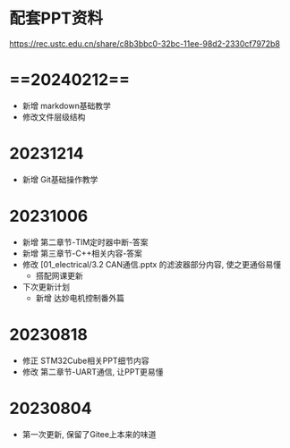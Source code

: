 # 配套PPT资料

https://rec.ustc.edu.cn/share/c8b3bbc0-32bc-11ee-98d2-2330cf7972b8

# ==20240212==

-   新增 markdown基础教学
-   修改文件层级结构

# 20231214

-   新增 Git基础操作教学

# 20231006

-   新增 第二章节-TIM定时器中断-答案
-   新增 第三章节-C++相关内容-答案
-   修改 [01_electrical/3.2 CAN通信.pptx 的滤波器部分内容, 使之更通俗易懂
    -   搭配网课更新
-   下次更新计划
    -   新增 达妙电机控制番外篇

# 20230818

-   修正 STM32Cube相关PPT细节内容
-   修改 第二章节-UART通信, 让PPT更易懂

# 20230804

-   第一次更新, 保留了Gitee上本来的味道